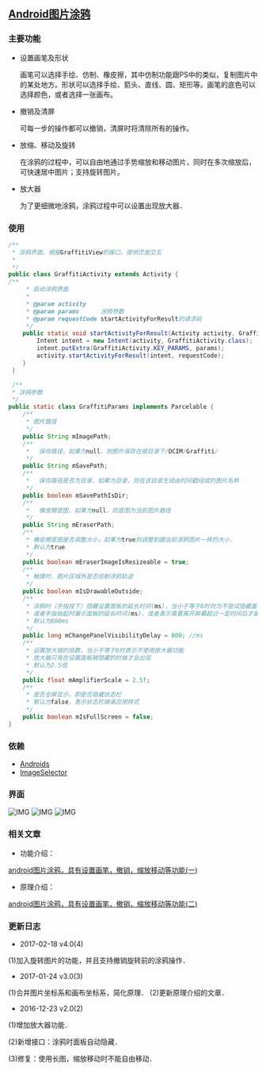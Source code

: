 
## [Android图片涂鸦](http://blog.csdn.net/u012964944/article/details/52661940)

### 主要功能

  * 设置画笔及形状

    画笔可以选择手绘、仿制、橡皮擦，其中仿制功能跟PS中的类似，复制图片中的某处地方。形状可以选择手绘、箭头、直线、圆、矩形等。画笔的底色可以选择颜色，或者选择一张画布。

  * 撤销及清屏

    可每一步的操作都可以撤销，清屏时将清除所有的操作。

  * 放缩、移动及旋转

    在涂鸦的过程中，可以自由地通过手势缩放和移动图片，同时在多次缩放后，可快速居中图片；支持旋转图片。

  * 放大器

    为了更细微地涂鸦，涂鸦过程中可以设置出现放大器．

### 使用

```java
/**
 * 涂鸦界面，根据GraffitiView的接口，提供页面交互
 *
 */
public class GraffitiActivity extends Activity {
/**
     * 启动涂鸦界面
     *
     * @param activity
     * @param params      涂鸦参数
     * @param requestCode startActivityForResult的请求码
     */
    public static void startActivityForResult(Activity activity, GraffitiParams params, int requestCode) {
        Intent intent = new Intent(activity, GraffitiActivity.class);
        intent.putExtra(GraffitiActivity.KEY_PARAMS, params);
        activity.startActivityForResult(intent, requestCode);
    }
 }
```

```java
 /**
 * 涂鸦参数
 */
public static class GraffitiParams implements Parcelable {
    /**
     * 图片路径
     */
    public String mImagePath;
    /**
     * 　保存路径，如果为null，则图片保存在根目录下/DCIM/Graffiti/
     */
    public String mSavePath;
    /**
     * 　保存路径是否为目录，如果为目录，则在该目录生成由时间戳组成的图片名称
     */
    public boolean mSavePathIsDir;
    /**
     * 　橡皮擦底图，如果为null，则底图为当前图片路径
     */
    public String mEraserPath;
    /**
     * 橡皮擦底图是否调整大小，如果为true则调整到跟当前涂鸦图片一样的大小．
     * 默认为true
     */
    public boolean mEraserImageIsResizeable = true;
    /**
     * 触摸时，图片区域外是否绘制涂鸦轨迹
     */
    public boolean mIsDrawableOutside;
    /**
     * 涂鸦时（手指按下）隐藏设置面板的延长时间(ms)，当小于等于0时则为不尝试隐藏面板（即保持面板当前状态不变）;当大于0时表示需要触摸屏幕超过一定时间后才隐藏
     * 或者手指抬起时展示面板的延长时间(ms)，或者表示需要离开屏幕超过一定时间后才展示
     * 默认为800ms
     */
    public long mChangePanelVisibilityDelay = 800; //ms
    /**
     * 设置放大镜的倍数，当小于等于0时表示不使用放大器功能
     * 放大器只有在设置面板被隐藏的时候才会出现
     * 默认为2.5倍
     */
    public float mAmplifierScale = 2.5f;
    /**
     * 是否全屏显示，即是否隐藏状态栏
     * 默认为false，表示状态栏继承应用样式
     */
    public boolean mIsFullScreen = false;
}
```

### 依赖
  * [Androids](https://github.com/1993hzw/Androids)
  * [ImageSelector](https://github.com/1993hzw/ImageSelector)


### 界面

 ![IMG](http://s2.sinaimg.cn/orignal/003eBWOtzy77pGDrx8Rc1&690)
 ![IMG](http://s7.sinaimg.cn/orignal/003eBWOtzy77pGDrA8ea6&690)
 ![IMG](http://s8.sinaimg.cn/orignal/003eBWOtzy77pGEXU7dc7&690)



### 相关文章

  * 功能介绍：

   [android图片涂鸦，具有设置画笔，撤销，缩放移动等功能(一)](http://blog.csdn.net/u012964944/article/details/52661940)


  * 原理介绍：

  [android图片涂鸦，具有设置画笔，撤销，缩放移动等功能(二)](http://blog.csdn.net/u012964944/article/details/52769273)


### 更新日志

  * 2017-02-18 v4.0(4)

  (1)加入旋转图片的功能，并且支持撤销旋转前的涂鸦操作．


  * 2017-01-24 v3.0(3)

  (1)合并图片坐标系和画布坐标系，简化原理．
  (2)更新原理介绍的文章．


  * 2016-12-23 v2.0(2)

  (1)增加放大器功能．

  (2)新增接口：涂鸦时面板自动隐藏．

  (3)修复：使用长图，缩放移动时不能自由移动．